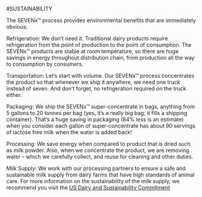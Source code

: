 #SUSTAINABILITY

The SEVENx™ process provides environmental benefits that are immediately obvious: 

Refrigeration: 
	We don’t need it. Traditional dairy products require refrigeration from the point of production to the point of consumption. The SEVENx™ products are stable at room temperature, so there are huge savings in energy throughout distribution chain, from production all the way to consumption by consumers.

Transportation: 
	Let’s start with volume. Our SEVENx™ process concentrates the product so that whenever we ship it anywhere, we need one truck instead of seven.  And don’t forget, no refrigeration required on the truck either.

Packaging: We ship the SEVENx™ super-concentrate in bags, anything from 5 gallons to 20 tonnes per bag (yes, it’s a really big bag; it fills a shipping container). That’s a huge saving in packaging (84% less is an estimate) when you consider each gallon of super-concentrate has about 90 servings of lactose free milk when the water is added back!

Processing: We save energy when compared to product that is dried such as milk powder.  Also, when we concentrate the product, we are removing water – which we carefully collect, and reuse for cleaning and other duties.

Milk Supply: We work with our processing partners to ensure a safe and sustainable milk supply from dairy farms that have high standards of animal care. For more information on the sustainability of the milk supply, we recommend you visit the [US Dairy and Sustainability Commitment](http://www.usdairy.com/sustainability/industry-commitment)



